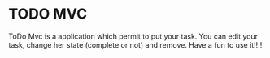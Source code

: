 <h1>TODO MVC</h1>
ToDo Mvc is a application which permit to put your task. You can edit your task, change her state (complete or not) and remove.
Have a fun to use it!!!!